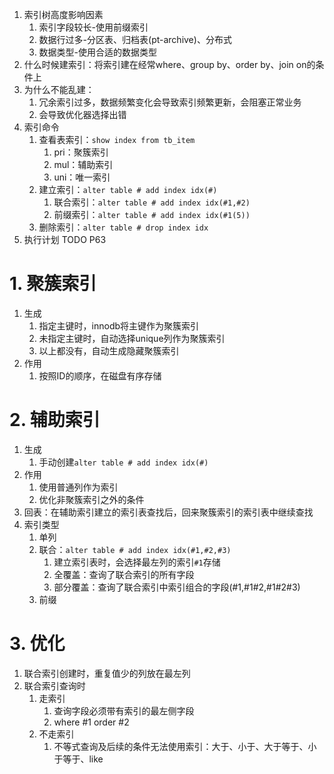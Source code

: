 1. 索引树高度影响因素
   1. 索引字段较长-使用前缀索引
   2. 数据行过多-分区表、归档表(pt-archive)、分布式
   3. 数据类型-使用合适的数据类型
2. 什么时候建索引：将索引建在经常where、group by、order by、join on的条件上
3. 为什么不能乱建：
   1. 冗余索引过多，数据频繁变化会导致索引频繁更新，会阻塞正常业务
   2. 会导致优化器选择出错
4. 索引命令
   1. 查看表索引：`show index from tb_item`
      1. pri：聚簇索引
      2. mul：辅助索引
      3. uni：唯一索引
   2. 建立索引：`alter table # add index idx(#)`
      1. 联合索引：`alter table # add index idx(#1,#2)`
      2. 前缀索引：`alter table # add index idx(#1(5))`
   3. 删除索引：`alter table # drop index idx`
5. 执行计划
TODO P63
# 1. 聚簇索引
1. 生成
   1. 指定主键时，innodb将主键作为聚簇索引
   2. 未指定主键时，自动选择unique列作为聚簇索引
   3. 以上都没有，自动生成隐藏聚簇索引
2. 作用
   1. 按照ID的顺序，在磁盘有序存储
# 2. 辅助索引
1. 生成
   1. 手动创建`alter table # add index idx(#)`
2. 作用
   1. 使用普通列作为索引
   2. 优化非聚簇索引之外的条件
3. 回表：在辅助索引建立的索引表查找后，回来聚簇索引的索引表中继续查找
4. 索引类型
   1. 单列
   2. 联合：`alter table # add index idx(#1,#2,#3)`
      1. 建立索引表时，会选择最左列的索引`#1`存储
      2. 全覆盖：查询了联合索引的所有字段
      3. 部分覆盖：查询了联合索引中索引组合的字段(#1,#1#2,#1#2#3)
   3. 前缀
# 3. 优化
1. 联合索引创建时，重复值少的列放在最左列
2. 联合索引查询时
   1. 走索引
      1. 查询字段必须带有索引的最左侧字段
      2. where #1 order #2
   2. 不走索引
      1. 不等式查询及后续的条件无法使用索引：大于、小于、大于等于、小于等于、like
